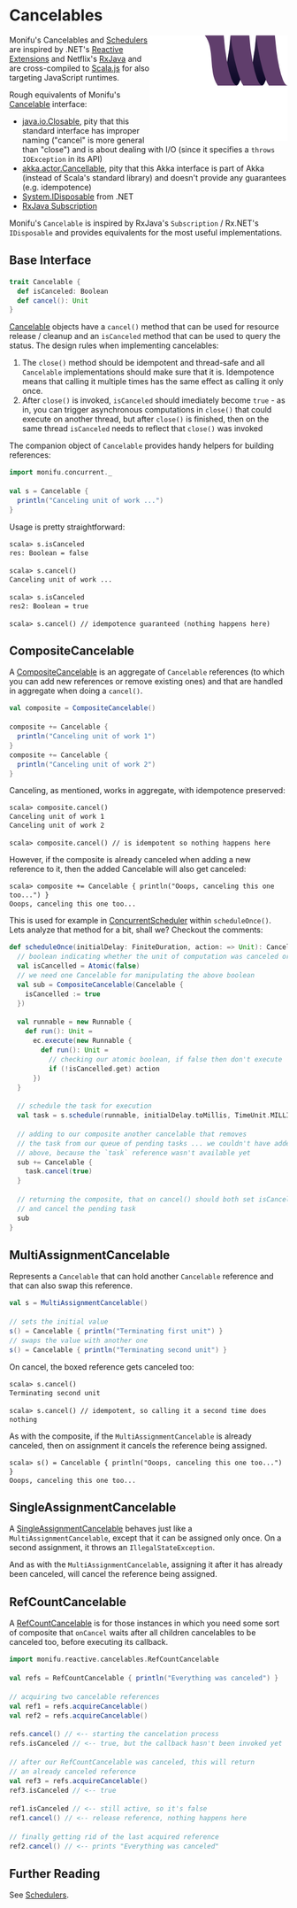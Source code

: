 # Cancelables

<img src="assets/monifu.png" align="right" />

Monifu's Cancelables and [Schedulers](./schedulers.md) are inspired by .NET's
[Reactive Extensions](https://rx.codeplex.com/) and Netflix's
[RxJava](https://github.com/Netflix/RxJava) and are cross-compiled to
[Scala.js](scala-js.org) for also targeting JavaScript runtimes.

Rough equivalents of Monifu's
[Cancelable](../monifu/src/shared/scala/monifu/concurrent/Cancelable.scala)
interface:

- [java.io.Closable](http://docs.oracle.com/javase/7/docs/api/java/io/Closeable.html),
  pity that this standard interface has improper naming ("cancel" is
  more general than "close") and is about dealing with I/O (since it
  specifies a `throws IOException` in its API)
- [akka.actor.Cancellable](http://doc.akka.io/api/akka/current/index.html#akka.actor.Cancellable),
  pity that this Akka interface is part of Akka (instead of Scala's standard library)
  and doesn't provide any guarantees (e.g. idempotence)
- [System.IDisposable](http://msdn.microsoft.com/en-us/library/system.idisposable.aspx) from .NET
- [RxJava Subscription](http://netflix.github.io/RxJava/javadoc/rx/subscriptions/package-summary.html)

Monifu's `Cancelable` is inspired by RxJava's `Subscription` /
Rx.NET's `IDisposable` and provides equivalents for the most useful
implementations. 

## Base Interface

```scala
trait Cancelable {
  def isCanceled: Boolean
  def cancel(): Unit
}
```

[Cancelable](../monifu/src/shared/scala/monifu/concurrent/Cancelable.scala) objects have a `cancel()` method
that can be used for resource release / cleanup and an `isCanceled` method that can be used to query
the status. The design rules when implementing cancelables:

1. The `close()` method should be idempotent and thread-safe and all `Cancelable` implementations should
   make sure that it is. Idempotence means that calling it multiple times has the same effect as calling it
   only once.
2. After `close()` is invoked, `isCanceled` should imediately become `true` - as in, you can trigger 
   asynchronous computations in `close()` that could execute on another thread, but after `close()` 
   is finished, then on the same thread `isCanceled` needs to reflect that `close()` was invoked

The companion object of `Cancelable` provides handy helpers for building references:

```scala
import monifu.concurrent._

val s = Cancelable {
  println("Canceling unit of work ...")
}
```

Usage is pretty straightforward:

```
scala> s.isCanceled
res: Boolean = false

scala> s.cancel()
Canceling unit of work ...

scala> s.isCanceled
res2: Boolean = true

scala> s.cancel() // idempotence guaranteed (nothing happens here)

```

## CompositeCancelable

A
[CompositeCancelable](../monifu/src/shared/scala/monifu/reactive/cancelables/CompositeCancelable.scala)
is an aggregate of `Cancelable` references (to which you can add new
references or remove existing ones) and that are handled in aggregate
when doing a `cancel()`.

```scala
val composite = CompositeCancelable()

composite += Cancelable {
  println("Canceling unit of work 1")
}
composite += Cancelable {
  println("Canceling unit of work 2")
}
```

Canceling, as mentioned, works in aggregate, with idempotence preserved:

```
scala> composite.cancel()
Canceling unit of work 1
Canceling unit of work 2

scala> composite.cancel() // is idempotent so nothing happens here

```

However, if the composite is already canceled when adding a new
reference to it, then the added Cancelable will also get canceled:

```
scala> composite += Cancelable { println("Ooops, canceling this one too...") }
Ooops, canceling this one too...
```

This is used for example in
[ConcurrentScheduler](../monifu/src/main/scala/monifu/concurrent/schedulers/ConcurrentScheduler.scala)
within `scheduleOnce()`. Lets analyze that method for a bit, shall we?
Checkout the comments:

```scala
def scheduleOnce(initialDelay: FiniteDuration, action: => Unit): Cancelable = {
  // boolean indicating whether the unit of computation was canceled or not
  val isCancelled = Atomic(false)
  // we need one Cancelable for manipulating the above boolean
  val sub = CompositeCancelable(Cancelable {
    isCancelled := true
  })

  val runnable = new Runnable {
    def run(): Unit =
      ec.execute(new Runnable {
        def run(): Unit =
          // checking our atomic boolean, if false then don't execute
          if (!isCancelled.get) action
      })
  }

  // schedule the task for execution
  val task = s.schedule(runnable, initialDelay.toMillis, TimeUnit.MILLISECONDS)
  
  // adding to our composite another cancelable that removes
  // the task from our queue of pending tasks ... we couldn't have added this
  // above, because the `task` reference wasn't available yet
  sub += Cancelable {
    task.cancel(true)
  }

  // returning the composite, that on cancel() should both set isCanceled to false
  // and cancel the pending task
  sub
}
```

## MultiAssignmentCancelable

Represents a `Cancelable` that can hold another `Cancelable` reference
and that can also swap this reference.

```scala
val s = MultiAssignmentCancelable()

// sets the initial value
s() = Cancelable { println("Terminating first unit") }
// swaps the value with another one
s() = Cancelable { println("Terminating second unit") }
```

On cancel, the boxed reference gets canceled too:

```
scala> s.cancel()
Terminating second unit

scala> s.cancel() // idempotent, so calling it a second time does nothing

```

As with the composite, if the `MultiAssignmentCancelable` is already canceled, then on
assignment it cancels the reference being assigned.

```
scala> s() = Cancelable { println("Ooops, canceling this one too...") }
Ooops, canceling this one too...
```

## SingleAssignmentCancelable

A
[SingleAssignmentCancelable](../monifu/src/shared/scala/monifu/reactive/cancelables/SingleAssignmentCancelable.scala)
behaves just like a `MultiAssignmentCancelable`, except that it can be
assigned only once. On a second assignment, it throws an
`IllegalStateException`.

And as with the `MultiAssignmentCancelable`, assigning it after it has
already been canceled, will cancel the reference being assigned.

## RefCountCancelable

A [RefCountCancelable](../monifu/src/shared/scala/monifu/reactive/cancelables/RefCountCancelable.scala)
is for those instances in which you need some sort of composite that `onCancel` waits
after all children cancelables to be canceled too, before executing its callback.

```scala
import monifu.reactive.cancelables.RefCountCancelable

val refs = RefCountCancelable { println("Everything was canceled") }

// acquiring two cancelable references
val ref1 = refs.acquireCancelable()
val ref2 = refs.acquireCancelable()

refs.cancel() // <-- starting the cancelation process
refs.isCanceled // <-- true, but the callback hasn't been invoked yet

// after our RefCountCancelable was canceled, this will return
// an already canceled reference
val ref3 = refs.acquireCancelable() 
ref3.isCanceled // <-- true

ref1.isCanceled // <-- still active, so it's false
ref1.cancel() // <-- release reference, nothing happens here

// finally getting rid of the last acquired reference
ref2.cancel() // <-- prints "Everything was canceled"
```

## Further Reading

See [Schedulers](./schedulers.md).